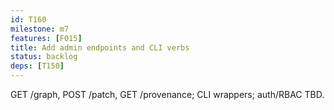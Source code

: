 ```yaml
---
id: T160
milestone: m7
features: [F015]
title: Add admin endpoints and CLI verbs
status: backlog
deps: [T150]
---
```


GET /graph, POST /patch, GET /provenance; CLI wrappers; auth/RBAC TBD.
